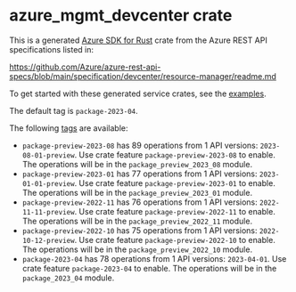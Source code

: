 # azure_mgmt_devcenter crate

This is a generated [Azure SDK for Rust](https://github.com/Azure/azure-sdk-for-rust) crate from the Azure REST API specifications listed in:

https://github.com/Azure/azure-rest-api-specs/blob/main/specification/devcenter/resource-manager/readme.md

To get started with these generated service crates, see the [examples](https://github.com/Azure/azure-sdk-for-rust/blob/main/services/README.md#examples).

The default tag is `package-2023-04`.

The following [tags](https://github.com/Azure/azure-sdk-for-rust/blob/main/services/tags.md) are available:

- `package-preview-2023-08` has 89 operations from 1 API versions: `2023-08-01-preview`. Use crate feature `package-preview-2023-08` to enable. The operations will be in the `package_preview_2023_08` module.
- `package-preview-2023-01` has 77 operations from 1 API versions: `2023-01-01-preview`. Use crate feature `package-preview-2023-01` to enable. The operations will be in the `package_preview_2023_01` module.
- `package-preview-2022-11` has 76 operations from 1 API versions: `2022-11-11-preview`. Use crate feature `package-preview-2022-11` to enable. The operations will be in the `package_preview_2022_11` module.
- `package-preview-2022-10` has 75 operations from 1 API versions: `2022-10-12-preview`. Use crate feature `package-preview-2022-10` to enable. The operations will be in the `package_preview_2022_10` module.
- `package-2023-04` has 78 operations from 1 API versions: `2023-04-01`. Use crate feature `package-2023-04` to enable. The operations will be in the `package_2023_04` module.